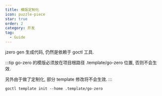 ```yaml
---
title: 模版定制化
icon: puzzle-piece
star: true
order: 2
category: 开发
tag:
  - Guide
---
```


jzero gen 生成代码, 仍然是依赖于 goctl 工具.

:::tip go-zero 的模版必须放在项目根路径 .template/go-zero 位置, 否则不会生效. 

另外由于做了定制化, 部分 template 修改将不会生效.
:::

```shell
goctl template init --home .template/go-zero
```